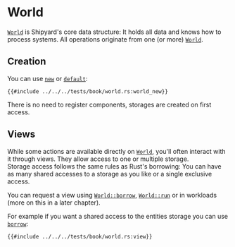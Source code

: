 # World

[`World`](https://docs.rs/shipyard/0.5/shipyard/struct.World.html) is Shipyard's core data structure: It holds all data and knows how to process systems. All operations originate from one (or more) [`World`](https://docs.rs/shipyard/0.5/shipyard/struct.World.html).

## Creation

You can use [`new`](https://docs.rs/shipyard/0.5/shipyard/struct.World.html#method.new) or [`default`](https://docs.rs/shipyard/0.5/shipyard/struct.World.html#method.default):

```rust, noplaypen
{{#include ../../../tests/book/world.rs:world_new}}
```

There is no need to register components, storages are created on first access.

## Views

While some actions are available directly on [`World`](https://docs.rs/shipyard/0.5/shipyard/struct.World.html), you'll often interact with it through views. They allow access to one or multiple storage.  
Storage access follows the same rules as Rust's borrowing: You can have as many shared accesses to a storage as you like or a single exclusive access.

You can request a view using [`World::borrow`](https://docs.rs/shipyard/0.4.1/shipyard/struct.World.html#method.borrow), [`World::run`](https://docs.rs/shipyard/0.4.1/shipyard/struct.World.html#method.run) or in workloads (more on this in a later chapter).

For example if you want a shared access to the entities storage you can use [`borrow`](https://docs.rs/shipyard/0.4.1/shipyard/struct.World.html#method.borrow):

```rust, noplaypen
{{#include ../../../tests/book/world.rs:view}}
```
